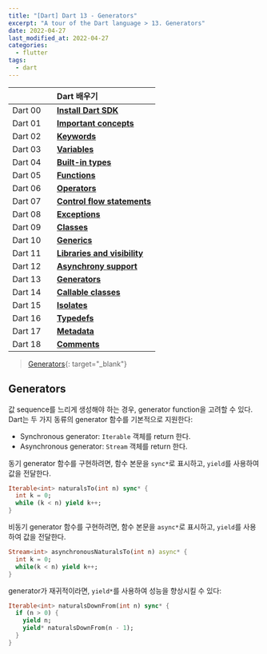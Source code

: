 ```yaml
---
title: "[Dart] Dart 13 - Generators"
excerpt: "A tour of the Dart language > 13. Generators"
date: 2022-04-27
last_modified_at: 2022-04-27
categories:
  - flutter
tags:
  - dart
---
```


|||Dart 배우기|
|:---:|:---:|:---|
|Dart 00||**[Install Dart SDK](https://burningfalls.github.io/flutter/dart0-install-dart-sdk/)**|
|Dart 01||**[Important concepts](https://burningfalls.github.io/flutter/dart1-important-concepts/)**|
|Dart 02||**[Keywords](https://burningfalls.github.io/flutter/dart2-keywords/)**|
|Dart 03||**[Variables](https://burningfalls.github.io/flutter/dart3-variables/)**|
|Dart 04||**[Built-in types](https://burningfalls.github.io/flutter/dart4-built-in-types/)**|
|Dart 05||**[Functions](https://burningfalls.github.io/flutter/dart5-functions/)**|
|Dart 06||**[Operators](https://burningfalls.github.io/flutter/dart6-operators/)**|
|Dart 07||**[Control flow statements](https://burningfalls.github.io/flutter/dart7-control-flow-statements/)**|
|Dart 08||**[Exceptions](https://burningfalls.github.io/flutter/dart8-exceptions/)**|
|Dart 09||**[Classes](https://burningfalls.github.io/flutter/dart9-classes/)**|
|Dart 10||**[Generics](https://burningfalls.github.io/flutter/dart10-generics/)**|
|Dart 11||**[Libraries and visibility](https://burningfalls.github.io/flutter/dart11-libraries-and-visibility/)**|
|Dart 12||**[Asynchrony support](https://burningfalls.github.io/flutter/dart12-asynchrony-support/)**|
|Dart 13||**[Generators](https://burningfalls.github.io/flutter/dart13-generators/)**|
|Dart 14||**[Callable classes](https://burningfalls.github.io/flutter/dart14-callable-classes/)**|
|Dart 15||**[Isolates](https://burningfalls.github.io/flutter/dart15-isolates/)**|
|Dart 16||**[Typedefs](https://burningfalls.github.io/flutter/dart16-typedefs/)**|
|Dart 17||**[Metadata](https://burningfalls.github.io/flutter/dart17-metadata/)**|
|Dart 18||**[Comments](https://burningfalls.github.io/flutter/dart18-comments/)**|

> [Generators](https://dart.dev/guides/language/language-tour#generators){: target="_blank"}

## Generators

값 sequence를 느리게 생성해야 하는 경우, generator function을 고려할 수 있다. Dart는 두 가지 동류의 generator 함수를 기본적으로 지원한다:

* Synchronous generator: `Iterable` 객체를 return 한다.
* Asynchronous generator: `Stream` 객체를 return 한다.

동기 generator 함수를 구현하려면, 함수 본문을 `sync*`로 표시하고, `yield`를 사용하여 값을 전달한다.

```dart
Iterable<int> naturalsTo(int n) sync* {
  int k = 0;
  while (k < n) yield k++;
}
```

비동기 generator 함수를 구현하려면, 함수 본문을 `async*`로 표시하고, `yield`를 사용하여 값을 전달한다.

```dart
Stream<int> asynchronousNaturalsTo(int n) async* {
  int k = 0;
  while(k < n) yield k++;
}
```

generator가 재귀적이라면, `yield*`를 사용하여 성능을 향상시킬 수 있다:

```dart
Iterable<int> naturalsDownFrom(int n) sync* {
  if (n > 0) {
    yield n;
    yield* naturalsDownFrom(n - 1);
  }
}
```